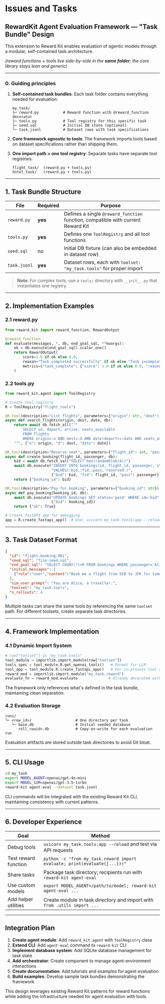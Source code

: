 # Issues and Tasks

## RewardKit Agent Evaluation Framework — **"Task Bundle"** Design

This extension to Reward Kit enables evaluation of agentic models through a modular, self-contained task architecture.

*(reward functions + tools live side-by-side in the **same folder**; the core library stays lean and generic)*

---

### 0. Guiding principles

1. **Self-contained task bundles**:
   Each task folder contains everything needed for evaluation:

   ```
   my_task/
   ├─ reward.py           # Reward function with @reward_function decorator
   ├─ tools.py            # Tool registry for this specific task
   ├─ seed.sql            # Initial DB state (optional)
   └─ task.jsonl          # Dataset rows with task specifications
   ```
2. **Core framework agnostic to tools**:
   The framework imports tools based on dataset specifications rather than shipping them.
3. **One import path = one tool registry**:
   Separate tasks have separate tool registries:

   ```
   flight_task/  (reward.py + tools.py)
   hotel_task/   (reward.py + tools.py)
   ```

---

## 1. Task Bundle Structure

| File         | Required | Purpose                                                                                              |
| ------------ | -------- | ---------------------------------------------------------------------------------------------------- |
| `reward.py`  | **yes**  | Defines a single `@reward_function` function, compatible with current Reward Kit                      |
| `tools.py`   | **yes**  | Defines one `ToolRegistry` and all tool functions                                                    |
| `seed.sql`   | no       | Initial DB fixture (can also be embedded in dataset row)                                             |
| `task.jsonl` | **yes**  | Dataset rows, each with `toolset: "my_task.tools"` for proper import                                 |

> **Note**: For complex tools, use a `tools/` directory with `__init__.py` that instantiates one registry.

---

## 2. Implementation Examples

### 2.1 reward.py

```python
from reward_kit import reward_function, RewardOutput

@reward_function
def evaluate(messages, *, db, end_goal_sql, **kwargs):
    ok = db.execute(end_goal_sql).scalar_one()
    return RewardOutput(
        score=1.0 if ok else 0.0,
        reason="Task completed successfully" if ok else "Task incomplete",
        metrics={"task_complete": {"score": 1.0 if ok else 0.0, "reason": "Goal achieved" if ok else "Goal not met"}}
    )
```

### 2.2 tools.py

```python
from reward_kit.agent import ToolRegistry

# Create tool registry
R = ToolRegistry("flight_tools")

@R.tool(description="List flights", parameters={"origin": str, "dest": str, "date": str})
async def search_flights(origin, dest, date, db):
    return await db.fetch_all("""
        SELECT id, depart, arrive, seats_available
        FROM flights
        WHERE origin=:o AND dest=:d AND date(depart)=:date AND seats_available>0
    """, {"o": origin, "d": dest, "date": date})

@R.tool(description="Reserve seat", parameters={"flight_id": int, "passenger": str})
async def create_booking(flight_id, passenger, db):
    bid = await db.fetch_val("SELECT hex(randomblob(4))")
    await db.execute("INSERT INTO bookings(id, flight_id, passenger, status)"
                     "VALUES(:bid,:fid,:pass,'reserved')",
                     {"bid": bid, "fid": flight_id, "pass": passenger})
    return {"booking_id": bid}

@R.tool(description="Pay for booking", parameters={"booking_id": str})
async def pay_booking(booking_id, db):
    await db.execute("UPDATE bookings SET status='paid' WHERE id=:bid",
                     {"bid": booking_id})
    return {"ok": True}

# Create FastAPI app for debugging
app = R.create_fastapi_app()  # Use: uvicorn my_task.tools:app --reload
```

---

## 3. Task Dataset Format

```json
{
  "id": "flight.booking.001",
  "seed_sql": "file:seed.sql",
  "end_goal_sql": "SELECT COUNT(*)>0 FROM bookings WHERE passenger='Alice' AND status='paid';",
  "initial_messages": [
    {"role":"user","content":"Book me a flight from SFO to JFK for tomorrow morning"}
  ],
  "sim_user_prompt": "You are Alice, a traveller.",
  "toolset": "my_task.tools",
  "n_rollouts": 4
}
```

Multiple tasks can share the same tools by referencing the same `toolset` path. For different toolsets, create separate task directories.

---

## 4. Framework Implementation

### 4.1 Dynamic Import System

```python
# row["toolset"] is "my_task.tools"
tool_module = importlib.import_module(row["toolset"])
tools_spec = tool_module.R.get_openai_tools()   # Format for LLM
tool_app = tool_module.R.create_fastapi_app()   # For in-process tool calls
reward_mod = importlib.import_module("my_task.reward")
evaluate_fn = reward_mod.evaluate              # Already decorated with @reward_function
```

The framework only references what's defined in the task bundle, maintaining clean separation.

### 4.2 Evaluation Storage

```
runs/
└─ <row_id>/                    # One directory per task
   └─ base.db                   # Initial seeded database
      roll_<uuid>.db            # Copy-on-write for each evaluation run
```

Evaluation artifacts are stored outside task directories to avoid Git bloat.

---

## 5. CLI Usage

```bash
cd my_task
export MODEL_AGENT=openai/gpt-4o-mini
export MODEL_SIM=openai/gpt-3.5-turbo
reward-kit agent-eval --dataset task.jsonl
```

CLI commands will be integrated with the existing Reward Kit CLI, maintaining consistency with current patterns.

---

## 6. Developer Experience

| Goal                         | Method                                                                      |
| ---------------------------- | --------------------------------------------------------------------------- |
| Debug tools                  | `uvicorn my_task.tools:app --reload` and test via API requests             |
| Test reward function         | `python -c "from my_task.reward import evaluate; print(evaluate([...]))"` |
| Share tasks                  | Package task directory; recipients run with `reward-kit agent-eval`         |
| Use custom models            | `export MODEL_AGENT=/path/to/model; reward-kit agent-eval ...`             |
| Add helper utilities         | Create module in task directory and import with `from .utils import ...`    |

---

## Integration Plan

1. **Create agent module**: Add `reward_kit.agent` with `ToolRegistry` class
2. **Extend CLI**: Add `agent-eval` command to `reward-kit` CLI  
3. **Implement database system**: Add SQLite database management for task state
4. **Add orchestrator**: Create component to manage agent-environment interactions
5. **Create documentation**: Add tutorials and examples for agent evaluation
6. **Build examples**: Develop sample task bundles demonstrating the framework

This design leverages existing Reward Kit patterns for reward functions while adding the infrastructure needed for agent evaluation with tools.